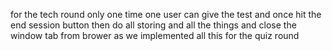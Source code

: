 for the tech round only one time one user can give the test and once hit the end session button then do all storing and all the things and close the window tab from brower as we implemented all this for the quiz round